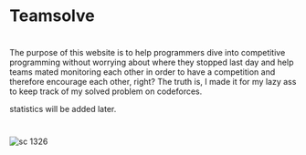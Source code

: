 # Teamsolve
#
#
The purpose of this website is to help programmers dive into competitive programming without worrying about where they stopped last day and help teams mated monitoring each other in order to have a competition and therefore encourage each other, right?
The truth is, I made it for my lazy ass to keep track of my solved problem on codeforces.

statistics will be added later.
#
#
![sc 1326](https://user-images.githubusercontent.com/63170874/132973792-bb4a6351-a582-482e-9dbc-ec8fca4d21e8.jpg)
